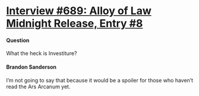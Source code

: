 # [Interview #689: Alloy of Law Midnight Release, Entry #8](https://www.theoryland.com/intvmain.php?i=689#8)

#### Question

What the heck is Investiture?

#### Brandon Sanderson

I’m not going to say that because it would be a spoiler for those who haven’t read the Ars Arcanum yet.


